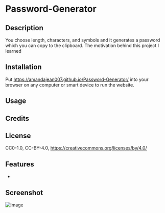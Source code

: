 # Password-Generator

## Description
You choose length, characters, and symbols and it generates a password which you can copy to the clipboard.
The motivation behind this project
I learned

## Installation
Put https://amandajean007.github.io/Password-Generator/ into your browser on any computer or smart device to run the website.

## Usage


## Credits


## License
CC0-1.0, CC-BY-4.0,
https://creativecommons.org/licenses/by/4.0/

## Features
- 

## Screenshot
![image](/Assets/password-generator-screenshot)

